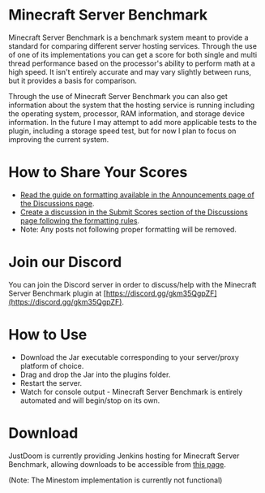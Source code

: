 # Minecraft Server Benchmark

Minecraft Server Benchmark is a benchmark system meant to provide a standard for comparing different server hosting services.
Through the use of one of its implementations you can get a score for both single and multi thread performance based on the processor's ability to perform math at a high speed.
It isn't entirely accurate and may vary slightly between runs, but it provides a basis for comparison.

Through the use of Minecraft Server Benchmark you can also get information about the system that the hosting service is running including the operating system, processor, RAM information, and storage device information.
In the future I may attempt to add more applicable tests to the plugin, including a storage speed test, but for now I plan to focus on improving the current system.

# How to Share Your Scores

- [Read the guide on formatting available in the Announcements page of the Discussions page](https://github.com/amnoah/Minecraft-Server-Benchmark/discussions/6).
- [Create a discussion in the Submit Scores section of the Discussions page following the formatting rules](https://github.com/amnoah/Minecraft-Server-Benchmark/discussions/categories/submit-scores).
- Note: Any posts not following proper formatting will be removed.

# Join our Discord

You can join the Discord server in order to discuss/help with the Minecraft Server Benchmark plugin at [https://discord.gg/gkm35QgpZF](https://discord.gg/gkm35QgpZF).

# How to Use

- Download the Jar executable corresponding to your server/proxy platform of choice.
- Drag and drop the Jar into the plugins folder.
- Restart the server.
- Watch for console output - Minecraft Server Benchmark is entirely automated and will begin/stop on its own.

# Download

JustDoom is currently providing Jenkins hosting for Minecraft Server Benchmark, allowing downloads to be accessible from [this page](https://ci.imjustdoom.com/job/Minecraft%20Server%20Benchmark/).

(Note: The Minestom implementation is currently not functional)
